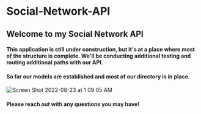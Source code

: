 # Social-Network-API

## Welcome to my Social Network API

#### This application is still under construction, but it's at a place where most of the structure is complete. We'll be conducting additional testing and routing additional paths with our API. 

#### So far our models are established and most of our directory is in place.

![Screen Shot 2022-08-23 at 1 09 05 AM](https://user-images.githubusercontent.com/107282167/186074833-7812547a-a307-413b-87d5-719bd4a3e551.png)

#### Please reach out with any questions you may have!
